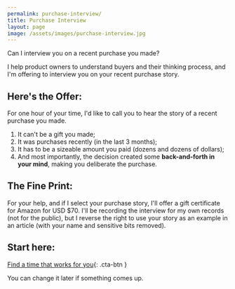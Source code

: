 ```yaml
---
permalink: purchase-interview/
title: Purchase Interview
layout: page
image: /assets/images/purchase-interview.jpg
---
```


Can I interview you on a recent purchase you made?

I help product owners to understand buyers and their thinking process, and I'm offering to interview you on your recent purchase story.

## Here's the Offer:

For one hour of your time, I'd like to call you to hear the story of a recent purchase you made.

1. It can't be a gift you made;
2. It was purchases recently (in the last 3 months);
3. It has to be a sizeable amount you paid (dozens and dozens of dollars);
4. And most importantly, the decision created some **back-and-forth in your mind**, making you deliberate the purchase.

## The Fine Print:

For your help, and if I select your purchase story, I'll offer a gift certificate for Amazon for USD $70. I'll be recording the interview for my own records (not for the public), but I reverse the right to use your story as an example in an article (with your name and sensitive bits removed).

## Start here:

[Find a time that works for you](https://savvycal.com/pascallaliberte/purchase-interview){: .cta-btn }

You can change it later if something comes up.
